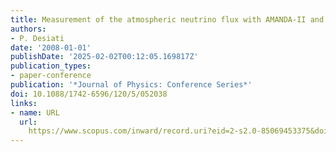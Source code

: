 ```yaml
---
title: Measurement of the atmospheric neutrino flux with AMANDA-II and IceCube
authors:
- P. Desiati
date: '2008-01-01'
publishDate: '2025-02-02T00:12:05.169817Z'
publication_types:
- paper-conference
publication: '*Journal of Physics: Conference Series*'
doi: 10.1088/1742-6596/120/5/052038
links:
- name: URL
  url: 
    https://www.scopus.com/inward/record.uri?eid=2-s2.0-85069453375&doi=10.1088%2f1742-6596%2f120%2f5%2f052038&partnerID=40&md5=a002927c1dda4355630592b6db1cf863
---
```

